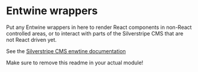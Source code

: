 # Entwine wrappers

Put any Entwine wrappers in here to render React components in non-React controlled areas, or
to interact with parts of the Silverstripe CMS that are not React driven yet.

See the [Silverstripe CMS enwtine documentation](https://docs.silverstripe.org/en/developer_guides/customising_the_admin_interface/jquery_entwine/)

Make sure to remove this readme in your actual module!
